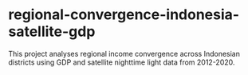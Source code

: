 # regional-convergence-indonesia-satellite-gdp

This project analyses regional income convergence across Indonesian districts using GDP and satellite nighttime light data from 2012-2020.
